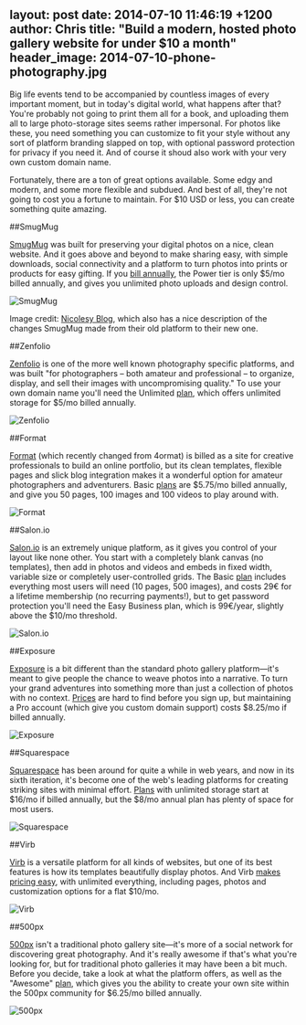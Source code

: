 layout: post
date: 2014-07-10 11:46:19 +1200
author: Chris
title: "Build a modern, hosted photo gallery website for under $10 a month"
header_image: 2014-07-10-phone-photography.jpg
----

<!-- excerpt -->

Big life events tend to be accompanied by countless images of every important moment, but in today's digital world, what happens after that? You're probably not going to print them all for a book, and uploading them all to large photo-storage sites seems rather impersonal. For photos like these, you need something you can customize to fit your style without any sort of platform branding slapped on top, with optional password protection for privacy if you need it. And of course it shoud also work with your very own custom domain name.

Fortunately, there are a ton of great options available. Some edgy and modern, and some more flexible and subdued. And best of all, they're not going to cost you a fortune to maintain. For $10 USD or less, you can create something quite amazing.

<!-- /excerpt -->

##SmugMug

[SmugMug](https://iwantmyname.com/services/portfolio-hosting/own-domain-on-smugmug-portfolio) was built for preserving your digital photos on a nice, clean website. And it goes above and beyond to make sharing easy, with simple downloads, social connectivity and a platform to turn photos into prints or products for easy gifting. If you [bill annually](http://www.smugmug.com/features), the Power tier is only $5/mo billed annually, and gives you unlimited photo uploads and design control. 

![SmugMug](/media/2014-07-10-smugmug-template.png)

Image credit: [Nicolesy Blog](http://nicolesyblog.com/2013/07/31/the-new-smugmug/), which also has a nice description of the changes SmugMug made from their old platform to their new one.

##Zenfolio

[Zenfolio](https://iwantmyname.com/services/portfolio-hosting/zenfolio-custom-domain) is one of the more well known photography specific platforms, and was built "for photographers – both amateur and professional – to organize, display, and sell their images with uncompromising quality." To use your own domain name you'll need the Unlimited [plan](https://secure.zenfolio.com/zf/signup/plans.aspx), which offers unlimited storage for $5/mo billed annually.

![Zenfolio](/media/2014-07-10-zenfolio-template.png)

##Format

[Format](https://iwantmyname.com/services/portfolio-hosting/4ormat-custom-domain) (which recently changed from 4ormat) is billed as a site for creative professionals to build an online portfolio, but its clean templates, flexible pages and slick blog integration makes it a wonderful option for amateur photographers and adventurers. Basic [plans](http://format.com/plans) are $5.75/mo billed annually, and give you 50 pages, 100 images and 100 videos to play around with. 

![Format](/media/2014-07-10-format.png)

##Salon.io

[Salon.io](https://iwantmyname.com/services/portfolio-hosting/domain-customize-salonio) is an extremely unique platform, as it gives you control of your layout like none other. You start with a completely blank canvas (no templates), then add in photos and videos and embeds in fixed width, variable size or completely user-controlled grids. The Basic [plan](http://salon.io/join) includes everything most users will need (10 pages, 500 images), and costs 29€ for a lifetime membership (no recurring payments!), but to get password protection you'll need the Easy Business plan, which is 99€/year, slightly above the $10/mo threshold.

![Salon.io](/media/2014-07-10-salon-template.png)

##Exposure

[Exposure](https://iwantmyname.com/services/portfolio-hosting/exposure-photo-websites) is a bit different than the standard photo gallery platform—it's meant to give people the chance to weave photos into a narrative. To turn your grand adventures into something more than just a collection of photos with no context. [Prices](https://exposure.co/subscribe) are hard to find before you sign up, but maintaining a Pro account (which give you custom domain support) costs $8.25/mo if billed annually. 

![Exposure](/media/2014-07-10-exposure-template.jpg)

##Squarespace

[Squarespace](https://iwantmyname.com/features/applications/custom-domain-apps/websites/squarespace-build-your-website-with-own-url) has been around for quite a while in web years, and now in its sixth iteration, it's become one of the web's leading platforms for creating striking sites with minimal effort. [Plans](http://www.squarespace.com/pricing/) with unlimited storage start at $16/mo if billed annually, but the $8/mo annual plan has plenty of space for most users.

![Squarespace](/media/2014-07-10-squarespace-template.png)

##Virb

[Virb](https://iwantmyname.com/services/website-builder/virb-custom-domain) is a versatile platform for all kinds of websites, but one of its best features is how its templates beautifully display photos. And Virb [makes pricing easy](http://virb.com/pricing), with unlimited everything, including pages, photos and customization options for a flat $10/mo. 

![Virb](/media/2014-07-09-virb-template.png)

##500px

[500px](https://iwantmyname.com/services/portfolio/500px-custom-domain-registration) isn't a traditional photo gallery site—it's more of a social network for discovering great photography. And it's really awesome if that's what you're looking for, but for traditional photo galleries it may have been a bit much. Before you decide, take a look at what the platform offers, as well as the "Awesome" [plan](https://500px.com/upgrade), which gives you the ability to create your own site within the 500px community for $6.25/mo billed annually.

![500px](/media/2014-07-10-500px-template.png)

